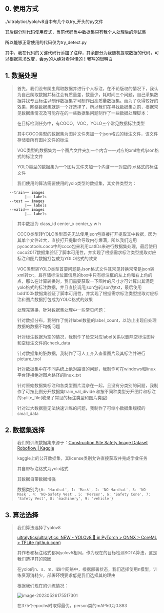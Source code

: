 ## 0. 使用方式
./ultralytics/yolo/v8当中有几个以try_开头的py文件

其后缀分别代码使用模式，当前代码当中数据集只有我个人处理后的测试集

所以能够正常使用的代码仅为try_detect.py

其中，我在代码的关键代码行添加了注释，其余部分为我随机提取数据的代码，可以根据需求改变，会py的人绝对看得懂的！我写的很明白

## 1. 数据处理

> 首先，我们没有爬虫爬取数据并进行个人标注，在不论版权的情况下，我认为自己爬取数据并标注会有质量差，数量少，耗时间三个问题，自己采集数据并找专业标注以制作数据集才可制作出高质量数据集。而为了获得较好的效果，网络数据集就是一个好选择了，所以我们在寻找数据集之前，根据常见数据集情况及可能存在的一些数据集问题制作了一些数据处理脚本：
>
> 在目标检测任务中，有COCO，VOC，YOLO三个常见数据标注类型
>
> 其中COCO类型的数据集为图片文件夹加一个json格式的标注文件，该文件存储着所有图片文件的标注
>
> VOC类型的数据集为一个图片文件夹加一个内含一一对应的xml格式/json格式的标注文件
>
> YOLO类型的数据集为一个图片文件夹加一个内含一一对应的txt格式的标注文件
>
> 我们使用的算法需要使用的yolo类型的数据集，其文件类型为：

      --train—— images
             |—— labels
      --test —— images
             |—— labels
      --valid—— images
             |—— labels

> 其中数据为 class_id center_x center_y w h
>
> COCO类型转YOLO类型首先无法使用json包直接打开提取其中数据，因为其单个文件过大，直接打开提取会导致内存爆满，所以我们选用pycocotools.coco中的coco包来利用catIDs来进行数据集处理，最后使用coco2017数据集验证了脚本可用性，并实现了根据需求标注类型提取对应标注和图片数据打包成为YOLO格式的效果
>
> VOC类型转YOLO类型首要问题是Json格式文件其常见转换常常是json转xml转txt，且存储标注位置信息的box中只有标注框的左上角和右上角的点，那么在计算转换时，我们需要获取一下图片的尺寸才可计算出其满足yolo格式的标注数据，并且直接调用json包转json为txt，最后使用bdd100k数据集验证了脚本可用性，并实现了根据需求标注类型提取对应标注和图片数据打包成为YOLO格式的效果
>
> 处理完转换，针对数据集处理中一些常见问题：
>
> 针对数据分布，我制作了统计label数量的label_count，以防止出现自处理数据的数据不均衡问题
>
> 针对标注数据为空的情况，我制作了检查对应label关系以删除空标注图片和空标注文件的check_data
>
> 针对数据集的脏数据，我制作了可人工介入查看图片及其标注并进行picture_tool
>
> 针对数据集中在不同系统上绝对路径的问题，我制作可在windows和linux平台转换绝对图片路径的linux_txt
>
> 针对原始数据集标注和各类型图片混杂在一起，且没有分类别的问题，我制作了可按比例分开数据集train_val_divide 和按不同种类型分开图片和标注的splite_file(收录了常见的标注类型和图片类型)
>
> 针对过大数据量无法快速训练的问题，我制作了可缩小数据集规模的small_data

## 2. 数据集选择

> 我们的训练数据集来源于：[Construction Site Safety Image Dataset Roboflow | Kaggle](https://www.kaggle.com/datasets/snehilsanyal/construction-site-safety-image-dataset-roboflow?resource=download) 
>
> kaggle上的公开数据集，其license类别允许直接获取并完成学业任务
>
> 其自带标注格式为yolo格式
>
> 其数据自带数据增强
>
> 数据类别为`{0: 'Hardhat', 1: 'Mask', 2: 'NO-Hardhat', 3: 'NO-Mask', 4: 'NO-Safety Vest', 5: 'Person', 6: 'Safety Cone', 7: 'Safety Vest', 8: 'machinery', 9: 'vehicle'}`

## 3. 算法选择

> 我们算法选择了yolov8
>
> [ultralytics/ultralytics: NEW - YOLOv8 🚀 in PyTorch > ONNX > CoreML > TFLite (github.com)](https://github.com/ultralytics/ultralytics)
>
> 其作者和标注格式都同yolov5相同，作为现在的目标检测SOTA算法，这是我们选择其的原因
>
> 在yolo的n、s、m、l四个网络中，根据部署状态，我们选择使用n模型，训练资源消耗少，部署环境要求低是我们选择其的理由
>
> 根据我们现在的训练情况：
>
> ![image-20230526175517301](https://xiaomai-aliyunoss.oss-cn-shenzhen.aliyuncs.com/img/202305261755368.png)
>
> 在375个epochs时取得最优，person类的mAP50为0.883